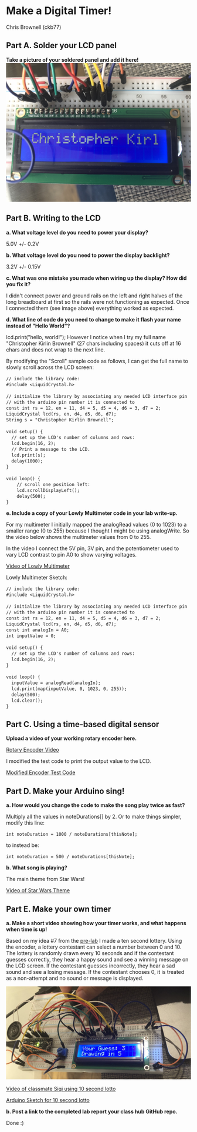 # Make a Digital Timer!
Chris Brownell (ckb77)

## Part A. Solder your LCD panel

**Take a picture of your soldered panel and add it here!**
![lcdpanel](https://github.com/chrisbrownell/IDD-Fa18-Lab2/blob/master/IMG_1390.JPG)

## Part B. Writing to the LCD
 
**a. What voltage level do you need to power your display?**

5.0V +/- 0.2V

**b. What voltage level do you need to power the display backlight?**

3.2V +/- 0.15V
   
**c. What was one mistake you made when wiring up the display? How did you fix it?**

I didn't connect power and ground rails on the left and right halves of the long breadboard at first so the rails were not 
functioning as expected. Once I connected them (see image above) everything worked as expected.

**d. What line of code do you need to change to make it flash your name instead of "Hello World"?**

lcd.print("hello, world!"); However I notice when I try my full name "Christopher Kirlin Brownell" (27 chars including spaces)
it cuts off at 16 chars and does not wrap to the next line. 

By modifying the "Scroll" sample code as follows, I can get the full name to slowly scroll across the LCD screen:
```
// include the library code:
#include <LiquidCrystal.h>

// initialize the library by associating any needed LCD interface pin
// with the arduino pin number it is connected to
const int rs = 12, en = 11, d4 = 5, d5 = 4, d6 = 3, d7 = 2;
LiquidCrystal lcd(rs, en, d4, d5, d6, d7);
String s = "Christopher Kirlin Brownell";

void setup() {
  // set up the LCD's number of columns and rows:
  lcd.begin(16, 2);
  // Print a message to the LCD.
  lcd.print(s);
  delay(1000);
}

void loop() {
    // scroll one position left:
    lcd.scrollDisplayLeft();
    delay(500);
}
```
 
**e. Include a copy of your Lowly Multimeter code in your lab write-up.**

For my multimeter I initially mapped the analogRead values (0 to 1023) to a smaller range (0 to 255) because I thought
I might be using analogWrite. So the video below shows the multimeter values from 0 to 255. 

In the video I connect the 5V pin, 3V pin, and the potentiometer used to vary LCD contrast to pin A0 to show varying 
voltages. 

[Video of Lowly Multimeter](https://drive.google.com/file/d/1yrSvN21JwVmIkKy-acdxyGuJmQ4WaSSJ/view?usp=sharing)

Lowly Multimeter Sketch:
```
// include the library code:
#include <LiquidCrystal.h>

// initialize the library by associating any needed LCD interface pin
// with the arduino pin number it is connected to
const int rs = 12, en = 11, d4 = 5, d5 = 4, d6 = 3, d7 = 2;
LiquidCrystal lcd(rs, en, d4, d5, d6, d7);
const int analogIn = A0;
int inputValue = 0;

void setup() {
  // set up the LCD's number of columns and rows:
  lcd.begin(16, 2);
}

void loop() {
  inputValue = analogRead(analogIn);
  lcd.print(map(inputValue, 0, 1023, 0, 255));
  delay(500);
  lcd.clear();
}
```

## Part C. Using a time-based digital sensor

**Upload a video of your working rotary encoder here.**

[Rotary Encoder Video](https://drive.google.com/file/d/15SfUtqe1EwgN0s9-FLvbpygG3XojwMJP/view?usp=sharing)

I modified the test code to print the output value to the LCD.

[Modified Encoder Test Code](https://github.com/chrisbrownell/IDD-Fa18-Lab2/blob/master/Lab2-Encoder-Test.ino)


## Part D. Make your Arduino sing!

**a. How would you change the code to make the song play twice as fast?**

Multiply all the values in noteDurations[] by 2. Or to make things simpler, modify this line:
```
int noteDuration = 1000 / noteDurations[thisNote];
```
to instead be:
```
int noteDuration = 500 / noteDurations[thisNote];
```
 
**b. What song is playing?**

The main theme from Star Wars!

[Video of Star Wars Theme](https://drive.google.com/file/d/15Wi9Y_hL7v8CHbxh4iBOut4_U_3SvmUK/view?usp=sharing)

## Part E. Make your own timer

**a. Make a short video showing how your timer works, and what happens when time is up!**

Based on my idea #7 from the [pre-lab](https://github.com/chrisbrownell/IDD-Fa18-Lab2-Prep/blob/master/README.md) I made a ten second lottery.
Using the encoder, a lottery contestant can select a number between 0 and 10. The lottery is randomly drawn every 10 
seconds and if the contestant guesses correctly, they hear a happy sound and see a winning message on the LCD screen. 
If the contestant guesses incorrectly, they hear a sad sound and see a losing message. If the contestant chooses 0, 
it is treated as a non-attempt and no sound or message is displayed.

![lotto setup](https://github.com/chrisbrownell/IDD-Fa18-Lab2/blob/master/Lotto_Setup.JPG)

[Video of classmate Siqi using 10 second lotto](https://drive.google.com/file/d/1llaY63jMgRhvXCYS9pgp5R3nMzeraqje/view?usp=sharing)

[Arduino Sketch for 10 second lotto](https://github.com/chrisbrownell/IDD-Fa18-Lab2/blob/master/Lab2-10s-Lottery.ino)

**b. Post a link to the completed lab report your class hub GitHub repo.**

Done :)
